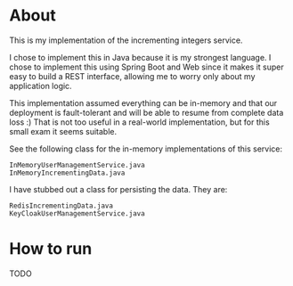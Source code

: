 # About
This is my implementation of the incrementing integers service.

I chose to implement this in Java because it is my strongest language.
I chose to implement this using Spring Boot and Web since it makes it super easy to build a REST interface, allowing me to worry only about my application logic. 

This implementation assumed everything can be in-memory and that our deployment is fault-tolerant and will be able to resume from complete data loss :) That is not too useful in a real-world implementation, but for this small exam it seems suitable.

See the following class for the in-memory implementations of this service:
```
InMemoryUserManagementService.java
InMemoryIncrementingData.java
``` 

I have stubbed out a class for persisting the data. They are:
```
RedisIncrementingData.java
KeyCloakUserManagementService.java
``` 

# How to run
TODO